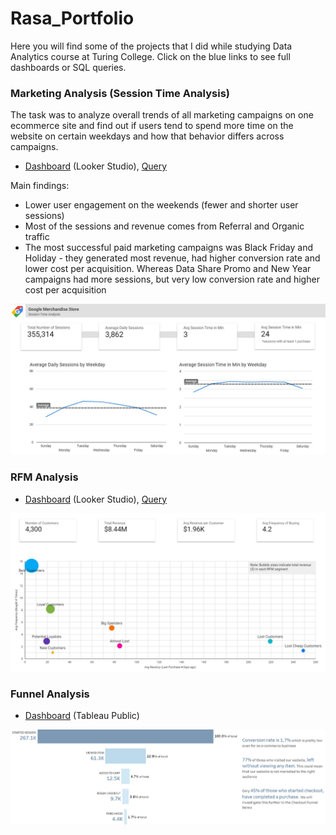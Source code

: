 # Rasa_Portfolio
Here you will find some of the projects that I did while studying Data Analytics course at Turing College. 
Click on the blue links to see full dashboards or SQL queries.

### Marketing Analysis (Session Time Analysis)

The task was to analyze overall trends of all marketing campaigns on one ecommerce site and find out if users tend to spend more time on the website on certain weekdays and how that behavior differs across campaigns.

- [Dashboard](https://lookerstudio.google.com/reporting/ae97231a-987f-4a40-8bf5-b33b7ca753a3) (Looker Studio), [Query](https://github.com/rasmat001/Rasa_Portfolio/blob/main/queries/Session%20Time%20Analysis%20(Marketing).sql)

Main findings:
- Lower user engagement on the weekends (fewer and shorter user sessions)
- Most of the sessions and revenue comes from Referral and Organic traffic 
- The most successful paid marketing campaigns was Black Friday and Holiday - they generated most revenue, had higher conversion rate and lower cost per acquisition. Whereas Data Share Promo and New Year campaigns had more sessions, but very low conversion rate and higher cost per acquisition

![](/images/session_time_analysis.jpg)


### RFM Analysis

- [Dashboard](https://lookerstudio.google.com/s/s_8Jv3YrPbs) (Looker Studio), [Query](https://github.com/rasmat001/Rasa_Portfolio/blob/main/queries/RFM%20analysis.sql)

![](/images/RFM.jpg)

### Funnel Analysis

- [Dashboard](https://public.tableau.com/views/FunnelAnalysis_16838888475930/FunnelAnalysis?:language=en-US&publish=yes&:display_count=n&:origin=viz_share_link) (Tableau Public) 

![](/images/Funnel_Analysis.jpg)




